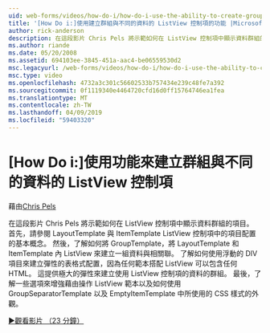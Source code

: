 ```yaml
---
uid: web-forms/videos/how-do-i/how-do-i-use-the-ability-to-create-groups-with-the-listview-control-for-different-data
title: '[How Do i:]使用建立群組與不同的資料的 ListView 控制項的功能 |Microsoft Docs'
author: rick-anderson
description: 在這段影片 Chris Pels 將示範如何在 ListView 控制項中顯示資料群組的項目。 首先，請參閱 ListView 檔控制中的項目配置的基本概念...
ms.author: riande
ms.date: 05/20/2008
ms.assetid: 694103ee-3845-451a-aac4-be06559530d2
msc.legacyurl: /web-forms/videos/how-do-i/how-do-i-use-the-ability-to-create-groups-with-the-listview-control-for-different-data
msc.type: video
ms.openlocfilehash: 4732a3c301c56602533b757434e239c48fe7a392
ms.sourcegitcommit: 0f1119340e4464720cfd16d0ff15764746ea1fea
ms.translationtype: MT
ms.contentlocale: zh-TW
ms.lasthandoff: 04/09/2019
ms.locfileid: "59403320"
---
```

# <a name="how-do-i-use-the-ability-to-create-groups-with-the-listview-control-for-different-data"></a>[How Do i:]使用功能來建立群組與不同的資料的 ListView 控制項

藉由[Chris Pels](https://twitter.com/chrispels)

在這段影片 Chris Pels 將示範如何在 ListView 控制項中顯示資料群組的項目。 首先，請參閱 LayoutTemplate 與 ItemTemplate ListView 控制項中的項目配置的基本概念。 然後，了解如何將 GroupTemplate，將 LayoutTemplate 和 ItemTemplate 內 ListView 來建立一組資料與相關聯。 了解如何使用浮動的 DIV 項目來建立彈性的表格式配置，因為任何範本搭配 ListView 可以包含任何 HTML。 這提供極大的彈性來建立使用 ListView 控制項的資料的群組。 最後，了解一些選項來增強藉由操作 ListView 範本以及如何使用 GroupSeparatorTemplate 以及 EmptyItemTemplate 中所使用的 CSS 樣式的外觀。

[&#9654;觀看影片 （23 分鐘）](https://channel9.msdn.com/Blogs/ASP-NET-Site-Videos/how-do-i-use-the-ability-to-create-groups-with-the-listview-control-for-different-data)
